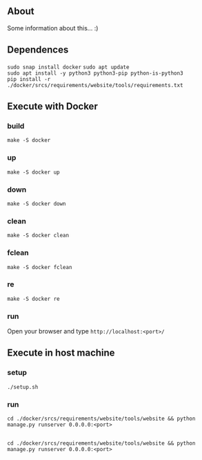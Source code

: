 ## About
<p>Some information about this... :)</p>

## Dependences
```sudo snap install docker```
```sudo apt update```<br>
```sudo apt install -y python3 python3-pip python-is-python3```<br>
```pip install -r ./docker/srcs/requirements/website/tools/requirements.txt```

## Execute with Docker
### build
```make -S docker```
### up
```make -S docker up```
### down
```make -S docker down```
### clean
```make -S docker clean```
### fclean
```make -S docker fclean```
### re
```make -S docker re```
### run
Open your browser and type ```http://localhost:<port>/```

## Execute in host machine
### setup
```./setup.sh```
### run
```cd ./docker/srcs/requirements/website/tools/website && python manage.py runserver 0.0.0.0:<port>```
##
```cd ./docker/srcs/requirements/website/tools/website && python manage.py runserver 0.0.0.0:<port>```
